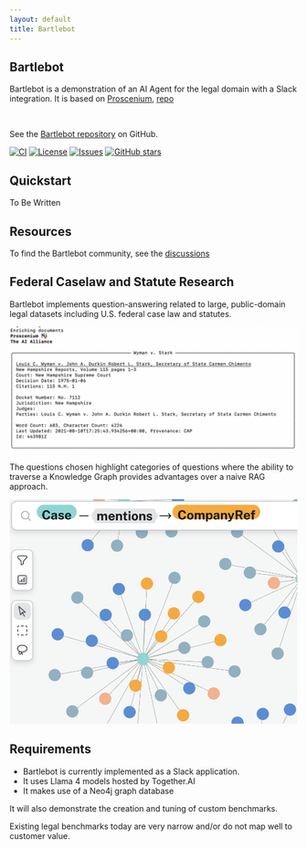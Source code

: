 ```yaml
---
layout: default
title: Bartlebot
---
```


## Bartlebot

Bartlebot is a demonstration of an AI Agent for the legal domain with a Slack integration.  It is based on [Proscenium](https://the-ai-alliance.github.io/proscenium/), [repo](https://github.com/The-AI-Alliance/proscenium)

<br clear="left"/>

See the [Bartlebot repository](https://github.com/The-AI-Alliance/bartlebot) on GitHub.

[![CI](https://github.com/The-AI-Alliance/bartlebot/actions/workflows/pytest.yml/badge.svg)](https://github.com/The-AI-Alliance/bartlebot/actions/workflows/pytest.yml)
[![License](https://img.shields.io/github/license/The-AI-Alliance/bartlebot)](https://github.com/The-AI-Alliance/bartlebot/tree/main?tab=Apache-2.0-1-ov-file#readme)
[![Issues](https://img.shields.io/github/issues/The-AI-Alliance/bartlebot)](https://github.com/The-AI-Alliance/bartlebot/issues)
[![GitHub stars](https://img.shields.io/github/stars/The-AI-Alliance/bartlebot?style=social)](https://github.com/The-AI-Alliance/bartlebot/stargazers)

## Quickstart

To Be Written

## Resources

To find the Bartlebot community, see the [discussions](https://github.com/The-AI-Alliance/bartlebot/discussions)

## Federal Caselaw and Statute Research

Bartlebot implements question-answering related to
large, public-domain legal datasets including U.S. federal case law and statutes.

<img src="./assets/images/enrich.png" width="600px" alt="legal kg"/>

The questions chosen highlight categories of questions where the ability to traverse a
Knowledge Graph provides advantages over a naive RAG approach.

<img src="./assets/images/legal_kg.png" width="600px" alt="legal kg"/>

## Requirements

- Bartlebot is currently implemented as a Slack application.
- It uses Llama 4 models hosted by Together.AI
- It makes use of a Neo4j graph database

It will also demonstrate the creation and tuning of custom benchmarks.

Existing legal benchmarks today are very narrow and/or do not map well to customer value.
